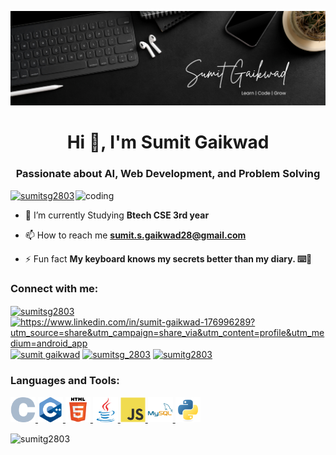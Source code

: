 ![logo](https://github.com/Sumitg2803/Sumitg2803/blob/main/Black%20Minimalist%20Linkedin%20Banner.png)
<h1 align="center">Hi 👋, I'm Sumit Gaikwad</h1>
<h3 align="center">Passionate about AI, Web Development, and Problem Solving</h3>

<img align="right" alt="coding" width="400" src="https://img.freepik.com/free-photo/person-playing-3d-video-games-device_23-2151005751.jpg?semt=ais_hybrid&w=740&q=80">

<p align="left"> <a href="https://twitter.com/sumitsg2803" target="blank"><img src="https://img.shields.io/twitter/follow/sumitsg2803?logo=twitter&style=for-the-badge" alt="sumitsg2803" /></a> </p>

- 🌱 I’m currently Studying **Btech CSE 3rd year**

- 📫 How to reach me **sumit.s.gaikwad28@gmail.com**

- ⚡ Fun fact **My keyboard knows my secrets better than my diary. ⌨️📖**

<h3 align="left">Connect with me:</h3>
<p align="left">
<a href="https://twitter.com/sumitsg2803" target="blank"><img align="center" src="https://raw.githubusercontent.com/rahuldkjain/github-profile-readme-generator/master/src/images/icons/Social/twitter.svg" alt="sumitsg2803" height="30" width="40" /></a>
<a href="https://linkedin.com/in/https://www.linkedin.com/in/sumit-gaikwad-176996289?utm_source=share&utm_campaign=share_via&utm_content=profile&utm_medium=android_app" target="blank"><img align="center" src="https://raw.githubusercontent.com/rahuldkjain/github-profile-readme-generator/master/src/images/icons/Social/linked-in-alt.svg" alt="https://www.linkedin.com/in/sumit-gaikwad-176996289?utm_source=share&utm_campaign=share_via&utm_content=profile&utm_medium=android_app" height="30" width="40" /></a>
<a href="https://fb.com/sumit gaikwad" target="blank"><img align="center" src="https://raw.githubusercontent.com/rahuldkjain/github-profile-readme-generator/master/src/images/icons/Social/facebook.svg" alt="sumit gaikwad" height="30" width="40" /></a>
<a href="https://instagram.com/sumitsg_2803" target="blank"><img align="center" src="https://raw.githubusercontent.com/rahuldkjain/github-profile-readme-generator/master/src/images/icons/Social/instagram.svg" alt="sumitsg_2803" height="30" width="40" /></a>
<a href="https://www.leetcode.com/sumitg2803" target="blank"><img align="center" src="https://raw.githubusercontent.com/rahuldkjain/github-profile-readme-generator/master/src/images/icons/Social/leet-code.svg" alt="sumitg2803" height="30" width="40" /></a>
</p>

<h3 align="left">Languages and Tools:</h3>
<p align="left"> <a href="https://www.cprogramming.com/" target="_blank" rel="noreferrer"> <img src="https://raw.githubusercontent.com/devicons/devicon/master/icons/c/c-original.svg" alt="c" width="40" height="40"/> </a> <a href="https://www.w3schools.com/cpp/" target="_blank" rel="noreferrer"> <img src="https://raw.githubusercontent.com/devicons/devicon/master/icons/cplusplus/cplusplus-original.svg" alt="cplusplus" width="40" height="40"/> </a> <a href="https://www.w3.org/html/" target="_blank" rel="noreferrer"> <img src="https://raw.githubusercontent.com/devicons/devicon/master/icons/html5/html5-original-wordmark.svg" alt="html5" width="40" height="40"/> </a> <a href="https://www.java.com" target="_blank" rel="noreferrer"> <img src="https://raw.githubusercontent.com/devicons/devicon/master/icons/java/java-original.svg" alt="java" width="40" height="40"/> </a> <a href="https://developer.mozilla.org/en-US/docs/Web/JavaScript" target="_blank" rel="noreferrer"> <img src="https://raw.githubusercontent.com/devicons/devicon/master/icons/javascript/javascript-original.svg" alt="javascript" width="40" height="40"/> </a> <a href="https://www.mysql.com/" target="_blank" rel="noreferrer"> <img src="https://raw.githubusercontent.com/devicons/devicon/master/icons/mysql/mysql-original-wordmark.svg" alt="mysql" width="40" height="40"/> </a> <a href="https://www.python.org" target="_blank" rel="noreferrer"> <img src="https://raw.githubusercontent.com/devicons/devicon/master/icons/python/python-original.svg" alt="python" width="40" height="40"/> </a> </p>

<p><img align="center" src="https://github-readme-stats.vercel.app/api/top-langs?username=sumitg2803&show_icons=true&locale=en&layout=compact" alt="sumitg2803" /></p>

